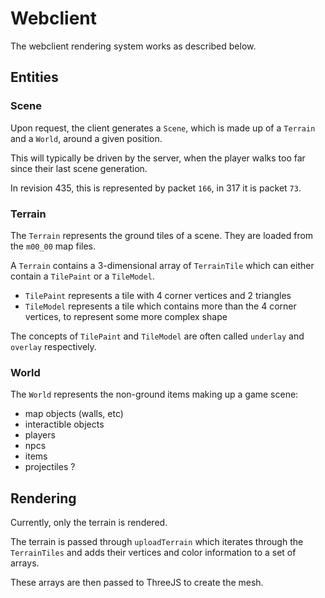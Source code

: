 # Webclient

The webclient rendering system works as described below.

## Entities

### Scene

Upon request, the client generates a `Scene`, which is made up of a `Terrain` and a `World`, around a given position.

This will typically be driven by the server, when the player walks too far since their last scene generation.

In revision 435, this is represented by packet `166`, in 317 it is packet `73`.

### Terrain

The `Terrain` represents the ground tiles of a scene. They are loaded from the `m00_00` map files.

A `Terrain` contains a 3-dimensional array of `TerrainTile` which can either contain a `TilePaint` or a `TileModel`.

- `TilePaint` represents a tile with 4 corner vertices and 2 triangles
- `TileModel` represents a tile which contains more than the 4 corner vertices, to represent some more complex shape

The concepts of `TilePaint` and `TileModel` are often called `underlay` and `overlay` respectively.

### World

The `World` represents the non-ground items making up a game scene:

- map objects (walls, etc)
- interactible objects
- players
- npcs
- items
- projectiles ?

## Rendering

Currently, only the terrain is rendered.

The terrain is passed through `uploadTerrain` which iterates through the `TerrainTiles` and adds their vertices and color information to a set of arrays.

These arrays are then passed to ThreeJS to create the mesh.